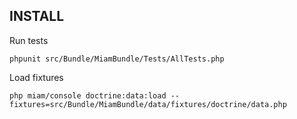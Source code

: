 INSTALL
-------

Run tests

    phpunit src/Bundle/MiamBundle/Tests/AllTests.php

Load fixtures

    php miam/console doctrine:data:load --fixtures=src/Bundle/MiamBundle/data/fixtures/doctrine/data.php